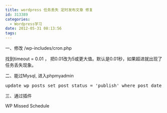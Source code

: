```yaml
---
title: wordpress 任务丢失 定时发布文章 修复
id: 313389
categories:
  - Wordpress学习
date: 2012-05-31 08:13:56
tags:
---
```


一、修改 /wp-includes/cron.php

找到timeout = 0.01 ， 把0.01改为5或更大值。默认是0.01秒，如果超进就出现了任务丢失现象。

二、能过Mysql, 进入phpmyadmin

<pre class="lang:pgsql decode:true " >update wp_posts set post_status = 'publish' where post_date &lt; now();</pre> 

三、通过插件

WP Missed Schedule